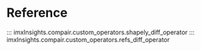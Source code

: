 # Reference

::: imxInsights.compair.custom_operators.shapely_diff_operator
::: imxInsights.compair.custom_operators.refs_diff_operator
